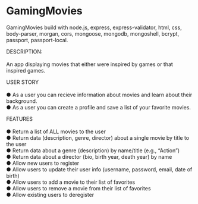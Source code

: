 # GamingMovies
GamingMovies build with node.js,
express,
express-validator,
html,
css,
body-parser,
morgan,
cors,
mongoose,
mongodb,
mongoshell,
bcrypt, passport, passport-local. <br>

DESCRIPTION: <br>
<br>
An app displaying movies that either were inspired by games or that inspired games.

USER STORY <br>
<br>
● As a user you can recieve information about movies and learn about their background.<br>
● As a user you can create a profile and save a list of your favorite movies.

FEATURES<br> 
<br>
● Return a list of ALL movies to the user <br>
● Return data (description, genre, director) about a single movie by title to the user <br>
● Return data about a genre (description) by name/title (e.g., “Action”) <br>
● Return data about a director (bio, birth year, death year) by name <br>
● Allow new users to register <br>
● Allow users to update their user info (username, password, email, date of birth) <br>
● Allow users to add a movie to their list of favorites <br>
● Allow users to remove a movie from their list of favorites <br>
● Allow existing users to deregister <br>

